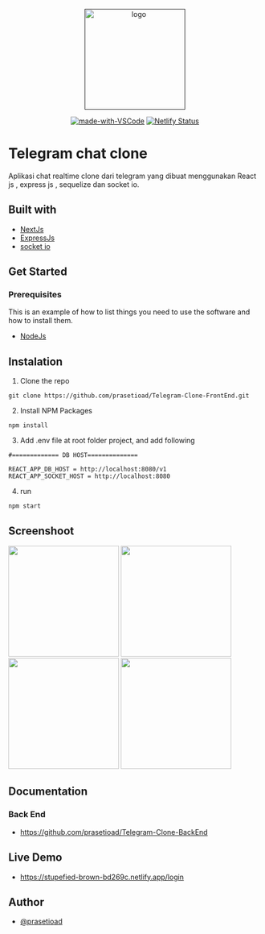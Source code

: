 <p align="center">
  <a href="" rel="noopener">
 <img height=200px src="https://user-images.githubusercontent.com/66661143/119433677-ed328600-bd40-11eb-9454-fcfe41648872.png" alt="logo"></a>
</p>
<div align="center">
  
[![made-with-VSCode](https://img.shields.io/badge/Made%20for-VSCode-1f425f.svg)](https://code.visualstudio.com/)
[![Netlify Status](https://api.netlify.com/api/v1/badges/3e5e5f0e-297c-4bbe-85d7-12793c76f338/deploy-status)](https://incafe.netlify.app/)   
</div>

# Telegram chat clone

Aplikasi chat realtime clone dari  telegram yang dibuat menggunakan React js , express js , sequelize dan socket io.

## Built with

* [NextJs](https://nextjs.org/)
* [ExpressJs](https://expressjs.com/)
* [socket io](https://socket.io/)

## Get Started
### Prerequisites

This is an example of how to list things you need to use the software and how to install them.
* [NodeJs](https://nodejs.org/en/)

## Instalation
1. Clone the repo

```
git clone https://github.com/prasetioad/Telegram-Clone-FrontEnd.git

```
2. Install NPM Packages 
```
npm install
```
3. Add .env file at root folder project, and add following
```
#============= DB HOST==============

REACT_APP_DB_HOST = http://localhost:8080/v1
REACT_APP_SOCKET_HOST = http://localhost:8080
```
4. run
``` 
npm start 
```
## Screenshoot
<p float="left">
<img src="https://user-images.githubusercontent.com/66661143/117747508-825d5700-b238-11eb-876c-8c4547f5d5ed.jpg"  height="220"> 
<img src="https://user-images.githubusercontent.com/66661143/117747501-80939380-b238-11eb-9646-6cba5c93fcb7.png"  height="220">  
<img src="https://user-images.githubusercontent.com/66661143/117747505-81c4c080-b238-11eb-80f8-31cc413aa5c4.jpg"  height="220"> 
<img src="https://user-images.githubusercontent.com/66661143/117747510-825d5700-b238-11eb-9b50-3b60944bc01f.jpg"  height="220">
</p>

## Documentation

### Back End
* https://github.com/prasetioad/Telegram-Clone-BackEnd

## Live Demo
* https://stupefied-brown-bd269c.netlify.app/login

## Author
* [@prasetioad](https://github.com/prasetioad)


